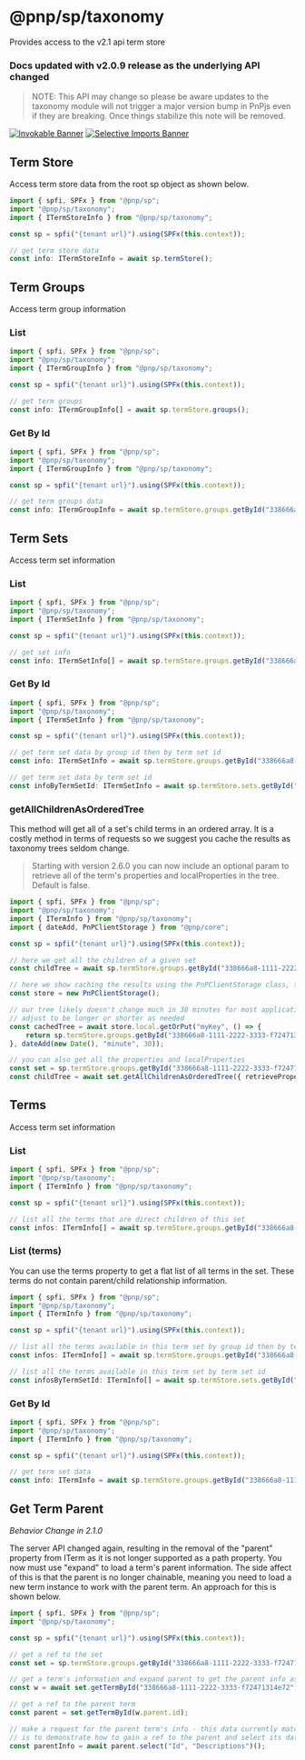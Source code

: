 # @pnp/sp/taxonomy

Provides access to the v2.1 api term store

### Docs updated with v2.0.9 release as the underlying API changed

> NOTE: This API may change so please be aware updates to the taxonomy module will not trigger a major version bump in PnPjs even if they are breaking. Once things stabilize this note will be removed.

[![Invokable Banner](https://img.shields.io/badge/Invokable-informational.svg)](../concepts/invokable.md) [![Selective Imports Banner](https://img.shields.io/badge/Selective%20Imports-informational.svg)](../concepts/selective-imports.md)

## Term Store

Access term store data from the root sp object as shown below.

```TypeScript
import { spfi, SPFx } from "@pnp/sp";
import "@pnp/sp/taxonomy";
import { ITermStoreInfo } from "@pnp/sp/taxonomy";

const sp = spfi("{tenant url}").using(SPFx(this.context));

// get term store data
const info: ITermStoreInfo = await sp.termStore();
```

## Term Groups

Access term group information

### List

```TypeScript
import { spfi, SPFx } from "@pnp/sp";
import "@pnp/sp/taxonomy";
import { ITermGroupInfo } from "@pnp/sp/taxonomy";

const sp = spfi("{tenant url}").using(SPFx(this.context));

// get term groups
const info: ITermGroupInfo[] = await sp.termStore.groups();
```

### Get By Id

```TypeScript
import { spfi, SPFx } from "@pnp/sp";
import "@pnp/sp/taxonomy";
import { ITermGroupInfo } from "@pnp/sp/taxonomy";

const sp = spfi("{tenant url}").using(SPFx(this.context));

// get term groups data
const info: ITermGroupInfo = await sp.termStore.groups.getById("338666a8-1111-2222-3333-f72471314e72")();
```

## Term Sets

Access term set information

### List

```TypeScript
import { spfi, SPFx } from "@pnp/sp";
import "@pnp/sp/taxonomy";
import { ITermSetInfo } from "@pnp/sp/taxonomy";

const sp = spfi("{tenant url}").using(SPFx(this.context));

// get set info
const info: ITermSetInfo[] = await sp.termStore.groups.getById("338666a8-1111-2222-3333-f72471314e72").sets();
```

### Get By Id

```TypeScript
import { spfi, SPFx } from "@pnp/sp";
import "@pnp/sp/taxonomy";
import { ITermSetInfo } from "@pnp/sp/taxonomy";

const sp = spfi("{tenant url}").using(SPFx(this.context));

// get term set data by group id then by term set id
const info: ITermSetInfo = await sp.termStore.groups.getById("338666a8-1111-2222-3333-f72471314e72").sets.getById("338666a8-1111-2222-3333-f72471314e72")();

// get term set data by term set id
const infoByTermSetId: ITermSetInfo = await sp.termStore.sets.getById("338666a8-1111-2222-3333-f72471314e72")();
```

### getAllChildrenAsOrderedTree

This method will get all of a set's child terms in an ordered array. It is a costly method in terms of requests so we suggest you cache the results as taxonomy trees seldom change.

> Starting with version 2.6.0 you can now include an optional param to retrieve all of the term's properties and localProperties in the tree. Default is false.

```TypeScript
import { spfi, SPFx } from "@pnp/sp";
import "@pnp/sp/taxonomy";
import { ITermInfo } from "@pnp/sp/taxonomy";
import { dateAdd, PnPClientStorage } from "@pnp/core";

const sp = spfi("{tenant url}").using(SPFx(this.context));

// here we get all the children of a given set
const childTree = await sp.termStore.groups.getById("338666a8-1111-2222-3333-f72471314e72").sets.getById("338666a8-1111-2222-3333-f72471314e72").getAllChildrenAsOrderedTree();

// here we show caching the results using the PnPClientStorage class, there are many caching libraries and options available
const store = new PnPClientStorage();

// our tree likely doesn't change much in 30 minutes for most applications
// adjust to be longer or shorter as needed
const cachedTree = await store.local.getOrPut("myKey", () => {
    return sp.termStore.groups.getById("338666a8-1111-2222-3333-f72471314e72").sets.getById("338666a8-1111-2222-3333-f72471314e72").getAllChildrenAsOrderedTree();
}, dateAdd(new Date(), "minute", 30));

// you can also get all the properties and localProperties
const set = sp.termStore.groups.getById("338666a8-1111-2222-3333-f72471314e72").sets.getById("338666a8-1111-2222-3333-f72471314e72");
const childTree = await set.getAllChildrenAsOrderedTree({ retrieveProperties: true });
```

## Terms

Access term set information

### List

```TypeScript
import { spfi, SPFx } from "@pnp/sp";
import "@pnp/sp/taxonomy";
import { ITermInfo } from "@pnp/sp/taxonomy";

const sp = spfi("{tenant url}").using(SPFx(this.context));

// list all the terms that are direct children of this set
const infos: ITermInfo[] = await sp.termStore.groups.getById("338666a8-1111-2222-3333-f72471314e72").sets.getById("338666a8-1111-2222-3333-f72471314e72").children();
```

### List (terms)

You can use the terms property to get a flat list of all terms in the set. These terms do not contain parent/child relationship information.

```TypeScript
import { spfi, SPFx } from "@pnp/sp";
import "@pnp/sp/taxonomy";
import { ITermInfo } from "@pnp/sp/taxonomy";

const sp = spfi("{tenant url}").using(SPFx(this.context));

// list all the terms available in this term set by group id then by term set id
const infos: ITermInfo[] = await sp.termStore.groups.getById("338666a8-1111-2222-3333-f72471314e72").sets.getById("338666a8-1111-2222-3333-f72471314e72").terms();

// list all the terms available in this term set by term set id
const infosByTermSetId: ITermInfo[] = await sp.termStore.sets.getById("338666a8-1111-2222-3333-f72471314e72").terms();
```

### Get By Id

```TypeScript
import { spfi, SPFx } from "@pnp/sp";
import "@pnp/sp/taxonomy";
import { ITermInfo } from "@pnp/sp/taxonomy";

const sp = spfi("{tenant url}").using(SPFx(this.context));

// get term set data
const info: ITermInfo = await sp.termStore.groups.getById("338666a8-1111-2222-3333-f72471314e72").sets.getById("338666a8-1111-2222-3333-f72471314e72").getTermById("338666a8-1111-2222-3333-f72471314e72")();
```

## Get Term Parent

_Behavior Change in 2.1.0_

The server API changed again, resulting in the removal of the "parent" property from ITerm as it is not longer supported as a path property. You now must use "expand" to load a term's parent information. The side affect of this is that the parent is no longer chainable, meaning you need to load a new term instance to work with the parent term. An approach for this is shown below.

```TypeScript
import { spfi, SPFx } from "@pnp/sp";
import "@pnp/sp/taxonomy";

const sp = spfi("{tenant url}").using(SPFx(this.context));

// get a ref to the set
const set = sp.termStore.groups.getById("338666a8-1111-2222-3333-f72471314e72").sets.getById("338666a8-1111-2222-3333-f72471314e72");

// get a term's information and expand parent to get the parent info as well
const w = await set.getTermById("338666a8-1111-2222-3333-f72471314e72").expand("parent")();

// get a ref to the parent term
const parent = set.getTermById(w.parent.id);

// make a request for the parent term's info - this data currently match the results in the expand call above, but this
// is to demonstrate how to gain a ref to the parent and select its data
const parentInfo = await parent.select("Id", "Descriptions")();
```

